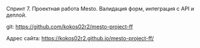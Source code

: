 Спринт 7. Проектная работа Mesto. Валидация форм, интеграция с API и деплой.

git: https://github.com/kokos02r2/mesto-project-ff

Адрес сайта: https://kokos02r2.github.io/mesto-project-ff/
